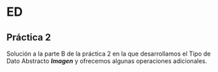 # ED
## Práctica 2

Solución a la parte B de la práctica 2 en la que desarrollamos el Tipo de Dato Abstracto ***Imagen*** y ofrecemos algunas operaciones adicionales.
